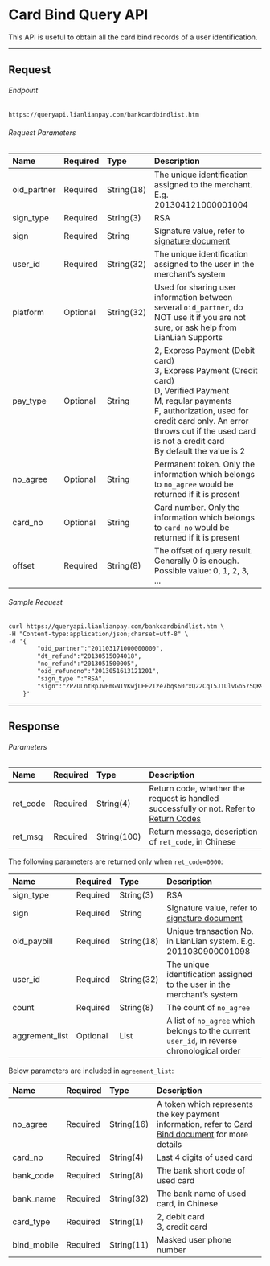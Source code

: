 # Card Bind Query API

This API is useful to obtain all the card bind records of a user identification. 

***

## Request

###### Endpoint

```html
https://queryapi.lianlianpay.com/bankcardbindlist.htm
```

###### Request Parameters

|Name|Required|Type|Description|
|:---|:---|:---|:---|
|oid_partner|Required|String(18)|The unique identification assigned to the merchant. E.g. 201304121000001004|
|sign_type|Required|String(3)|RSA |
|sign|Required|String|Signature value, refer to [signature document](signature.md)|
|user_id|Required|String(32)|The unique identification assigned to the user in the merchant’s system|
|platform|Optional|String(32)|Used for sharing user information between several ```oid_partner```, do NOT use it if you are not sure, or ask help from LianLian Supports|
|pay_type|Optional|String| 2, Express Payment (Debit card) <br> 3, Express Payment (Credit card) <br> D, Verified Payment <br>  M, regular payments <br> F, authorization, used for credit card only. An error throws out if the used card is not a credit card<br>By default the value is 2 |
|no_agree|Optional|String| Permanent token. Only the information which belongs to ```no_agree``` would be returned if it is present |
|card_no|Optional|String| Card number. Only the information which belongs to ```card_no``` would be returned if it is present |
|offset|Required|String(8)| The offset of query result. Generally 0 is enough. Possible value: 0, 1, 2, 3, ... |

###### Sample Request

```html
curl https://queryapi.lianlianpay.com/bankcardbindlist.htm \
-H "Content-type:application/json;charset=utf-8" \
-d '{
        "oid_partner":"201103171000000000",
        "dt_refund":"20130515094018",
        "no_refund":"2013051500005",
        "oid_refundno":"2013051613121201",
        "sign_type ":"RSA",
        "sign":"ZPZULntRpJwFmGNIVKwjLEF2Tze7bqs60rxQ22CqT5J1UlvGo575QK9z/+p+7E9cOoRoWzqR6xHZ6WVv3dloyGKDR0btvrdqPgUAoeaX/YOWzTh00vwcQ+HBtXE+vPTfAqjCTxiiSJEOY7ATCF1q7iP3sfQxhS0nDUug1LP3OLk="
    }'
```

***

## Response

###### Parameters

|Name|Required|Type|Description|
|:---|:---|:---|:---|
|ret_code|Required|String(4)|Return code, whether the request is handled successfully or not. Refer to [Return Codes](return-codes.md)|
|ret_msg|Required|String(100)|Return message, description of ```ret_code```, in Chinese |

The following parameters are returned only when ```ret_code=0000```:

|Name|Required|Type|Description|
|:---|:---|:---|:---|
|sign_type|Required|String(3)|RSA |
|sign|Required|String|Signature value, refer to [signature document](signature.md)|
|oid_paybill|Required|String(18)|Unique transaction No. in LianLian system. E.g. 2011030900001098|
|user_id|Required|String(32)|The unique identification assigned to the user in the merchant’s system|
|count|Required|String(8)|The count of ```no_agree``` |
|aggrement_list|Optional|List| A list of ```no_agree``` which belongs to the current ```user_id```, in reverse chronological order |

Below parameters are included in ```agreement_list```:

|Name|Required|Type|Description|
|:---|:---|:---|:---|
|no_agree|Required|String(16)| A token which represents the key payment information, refer to [Card Bind document](card-bind-overview.md) for more details |
|card_no|Required|String(4)| Last 4 digits of used card |
|bank_code|Required|String(8) | The bank short code of used card |
|bank_name|Required|String(32)| The bank name of used card, in Chinese|
|card_type|Required|String(1) | 2, debit card <br> 3, credit card|
|bind_mobile|Required|String(11)| Masked user phone number |
